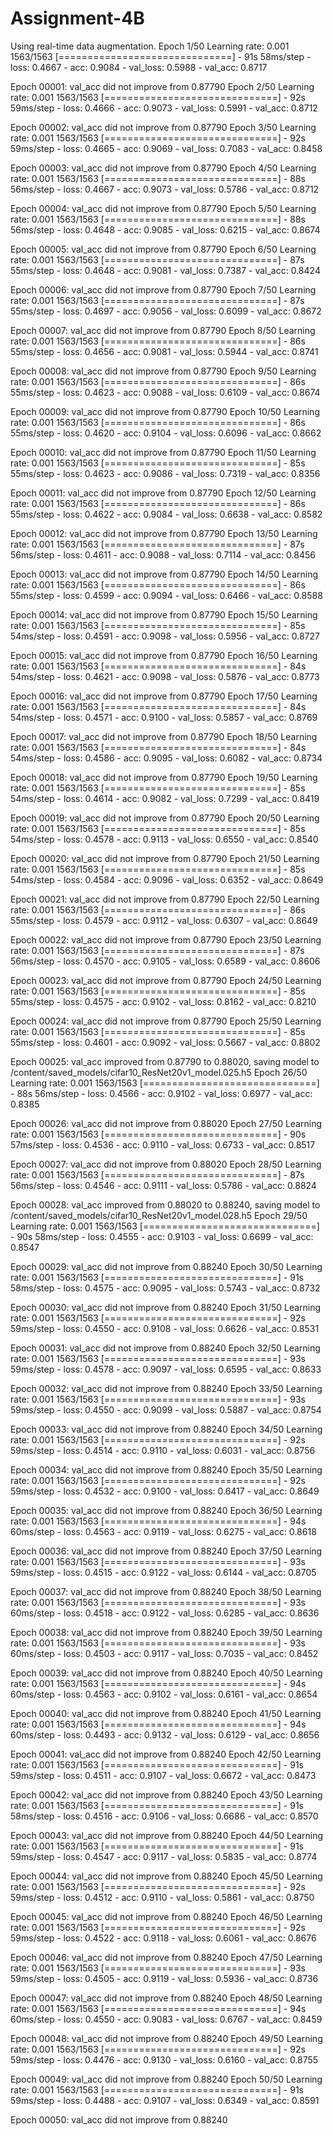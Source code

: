 # Assignment-4B
Using real-time data augmentation.
Epoch 1/50
Learning rate:  0.001
1563/1563 [==============================] - 91s 58ms/step - loss: 0.4667 - acc: 0.9084 - val_loss: 0.5988 - val_acc: 0.8717

Epoch 00001: val_acc did not improve from 0.87790
Epoch 2/50
Learning rate:  0.001
1563/1563 [==============================] - 92s 59ms/step - loss: 0.4666 - acc: 0.9073 - val_loss: 0.5991 - val_acc: 0.8712

Epoch 00002: val_acc did not improve from 0.87790
Epoch 3/50
Learning rate:  0.001
1563/1563 [==============================] - 92s 59ms/step - loss: 0.4665 - acc: 0.9069 - val_loss: 0.7083 - val_acc: 0.8458

Epoch 00003: val_acc did not improve from 0.87790
Epoch 4/50
Learning rate:  0.001
1563/1563 [==============================] - 88s 56ms/step - loss: 0.4667 - acc: 0.9073 - val_loss: 0.5786 - val_acc: 0.8712

Epoch 00004: val_acc did not improve from 0.87790
Epoch 5/50
Learning rate:  0.001
1563/1563 [==============================] - 88s 56ms/step - loss: 0.4648 - acc: 0.9085 - val_loss: 0.6215 - val_acc: 0.8674

Epoch 00005: val_acc did not improve from 0.87790
Epoch 6/50
Learning rate:  0.001
1563/1563 [==============================] - 87s 55ms/step - loss: 0.4648 - acc: 0.9081 - val_loss: 0.7387 - val_acc: 0.8424

Epoch 00006: val_acc did not improve from 0.87790
Epoch 7/50
Learning rate:  0.001
1563/1563 [==============================] - 87s 55ms/step - loss: 0.4697 - acc: 0.9056 - val_loss: 0.6099 - val_acc: 0.8672

Epoch 00007: val_acc did not improve from 0.87790
Epoch 8/50
Learning rate:  0.001
1563/1563 [==============================] - 86s 55ms/step - loss: 0.4656 - acc: 0.9081 - val_loss: 0.5944 - val_acc: 0.8741

Epoch 00008: val_acc did not improve from 0.87790
Epoch 9/50
Learning rate:  0.001
1563/1563 [==============================] - 86s 55ms/step - loss: 0.4623 - acc: 0.9088 - val_loss: 0.6109 - val_acc: 0.8674

Epoch 00009: val_acc did not improve from 0.87790
Epoch 10/50
Learning rate:  0.001
1563/1563 [==============================] - 86s 55ms/step - loss: 0.4620 - acc: 0.9104 - val_loss: 0.6096 - val_acc: 0.8662

Epoch 00010: val_acc did not improve from 0.87790
Epoch 11/50
Learning rate:  0.001
1563/1563 [==============================] - 85s 55ms/step - loss: 0.4623 - acc: 0.9086 - val_loss: 0.7319 - val_acc: 0.8356

Epoch 00011: val_acc did not improve from 0.87790
Epoch 12/50
Learning rate:  0.001
1563/1563 [==============================] - 86s 55ms/step - loss: 0.4622 - acc: 0.9084 - val_loss: 0.6638 - val_acc: 0.8582

Epoch 00012: val_acc did not improve from 0.87790
Epoch 13/50
Learning rate:  0.001
1563/1563 [==============================] - 87s 56ms/step - loss: 0.4611 - acc: 0.9088 - val_loss: 0.7114 - val_acc: 0.8456

Epoch 00013: val_acc did not improve from 0.87790
Epoch 14/50
Learning rate:  0.001
1563/1563 [==============================] - 86s 55ms/step - loss: 0.4599 - acc: 0.9094 - val_loss: 0.6466 - val_acc: 0.8588

Epoch 00014: val_acc did not improve from 0.87790
Epoch 15/50
Learning rate:  0.001
1563/1563 [==============================] - 85s 54ms/step - loss: 0.4591 - acc: 0.9098 - val_loss: 0.5956 - val_acc: 0.8727

Epoch 00015: val_acc did not improve from 0.87790
Epoch 16/50
Learning rate:  0.001
1563/1563 [==============================] - 84s 54ms/step - loss: 0.4621 - acc: 0.9098 - val_loss: 0.5876 - val_acc: 0.8773

Epoch 00016: val_acc did not improve from 0.87790
Epoch 17/50
Learning rate:  0.001
1563/1563 [==============================] - 84s 54ms/step - loss: 0.4571 - acc: 0.9100 - val_loss: 0.5857 - val_acc: 0.8769

Epoch 00017: val_acc did not improve from 0.87790
Epoch 18/50
Learning rate:  0.001
1563/1563 [==============================] - 84s 54ms/step - loss: 0.4586 - acc: 0.9095 - val_loss: 0.6082 - val_acc: 0.8734

Epoch 00018: val_acc did not improve from 0.87790
Epoch 19/50
Learning rate:  0.001
1563/1563 [==============================] - 85s 54ms/step - loss: 0.4614 - acc: 0.9082 - val_loss: 0.7299 - val_acc: 0.8419

Epoch 00019: val_acc did not improve from 0.87790
Epoch 20/50
Learning rate:  0.001
1563/1563 [==============================] - 85s 54ms/step - loss: 0.4578 - acc: 0.9113 - val_loss: 0.6550 - val_acc: 0.8540

Epoch 00020: val_acc did not improve from 0.87790
Epoch 21/50
Learning rate:  0.001
1563/1563 [==============================] - 85s 54ms/step - loss: 0.4584 - acc: 0.9096 - val_loss: 0.6352 - val_acc: 0.8649

Epoch 00021: val_acc did not improve from 0.87790
Epoch 22/50
Learning rate:  0.001
1563/1563 [==============================] - 86s 55ms/step - loss: 0.4579 - acc: 0.9112 - val_loss: 0.6307 - val_acc: 0.8649

Epoch 00022: val_acc did not improve from 0.87790
Epoch 23/50
Learning rate:  0.001
1563/1563 [==============================] - 87s 56ms/step - loss: 0.4570 - acc: 0.9105 - val_loss: 0.6589 - val_acc: 0.8606

Epoch 00023: val_acc did not improve from 0.87790
Epoch 24/50
Learning rate:  0.001
1563/1563 [==============================] - 85s 55ms/step - loss: 0.4575 - acc: 0.9102 - val_loss: 0.8162 - val_acc: 0.8210

Epoch 00024: val_acc did not improve from 0.87790
Epoch 25/50
Learning rate:  0.001
1563/1563 [==============================] - 85s 55ms/step - loss: 0.4601 - acc: 0.9092 - val_loss: 0.5667 - val_acc: 0.8802

Epoch 00025: val_acc improved from 0.87790 to 0.88020, saving model to /content/saved_models/cifar10_ResNet20v1_model.025.h5
Epoch 26/50
Learning rate:  0.001
1563/1563 [==============================] - 88s 56ms/step - loss: 0.4566 - acc: 0.9102 - val_loss: 0.6977 - val_acc: 0.8385

Epoch 00026: val_acc did not improve from 0.88020
Epoch 27/50
Learning rate:  0.001
1563/1563 [==============================] - 90s 57ms/step - loss: 0.4536 - acc: 0.9110 - val_loss: 0.6733 - val_acc: 0.8517

Epoch 00027: val_acc did not improve from 0.88020
Epoch 28/50
Learning rate:  0.001
1563/1563 [==============================] - 87s 56ms/step - loss: 0.4546 - acc: 0.9111 - val_loss: 0.5786 - val_acc: 0.8824

Epoch 00028: val_acc improved from 0.88020 to 0.88240, saving model to /content/saved_models/cifar10_ResNet20v1_model.028.h5
Epoch 29/50
Learning rate:  0.001
1563/1563 [==============================] - 90s 58ms/step - loss: 0.4555 - acc: 0.9103 - val_loss: 0.6699 - val_acc: 0.8547

Epoch 00029: val_acc did not improve from 0.88240
Epoch 30/50
Learning rate:  0.001
1563/1563 [==============================] - 91s 58ms/step - loss: 0.4575 - acc: 0.9095 - val_loss: 0.5743 - val_acc: 0.8732

Epoch 00030: val_acc did not improve from 0.88240
Epoch 31/50
Learning rate:  0.001
1563/1563 [==============================] - 92s 59ms/step - loss: 0.4550 - acc: 0.9108 - val_loss: 0.6626 - val_acc: 0.8531

Epoch 00031: val_acc did not improve from 0.88240
Epoch 32/50
Learning rate:  0.001
1563/1563 [==============================] - 93s 59ms/step - loss: 0.4578 - acc: 0.9097 - val_loss: 0.6595 - val_acc: 0.8633

Epoch 00032: val_acc did not improve from 0.88240
Epoch 33/50
Learning rate:  0.001
1563/1563 [==============================] - 93s 59ms/step - loss: 0.4550 - acc: 0.9099 - val_loss: 0.5887 - val_acc: 0.8754

Epoch 00033: val_acc did not improve from 0.88240
Epoch 34/50
Learning rate:  0.001
1563/1563 [==============================] - 92s 59ms/step - loss: 0.4514 - acc: 0.9110 - val_loss: 0.6031 - val_acc: 0.8756

Epoch 00034: val_acc did not improve from 0.88240
Epoch 35/50
Learning rate:  0.001
1563/1563 [==============================] - 92s 59ms/step - loss: 0.4532 - acc: 0.9100 - val_loss: 0.6417 - val_acc: 0.8649

Epoch 00035: val_acc did not improve from 0.88240
Epoch 36/50
Learning rate:  0.001
1563/1563 [==============================] - 94s 60ms/step - loss: 0.4563 - acc: 0.9119 - val_loss: 0.6275 - val_acc: 0.8618

Epoch 00036: val_acc did not improve from 0.88240
Epoch 37/50
Learning rate:  0.001
1563/1563 [==============================] - 93s 59ms/step - loss: 0.4515 - acc: 0.9122 - val_loss: 0.6144 - val_acc: 0.8705

Epoch 00037: val_acc did not improve from 0.88240
Epoch 38/50
Learning rate:  0.001
1563/1563 [==============================] - 93s 60ms/step - loss: 0.4518 - acc: 0.9122 - val_loss: 0.6285 - val_acc: 0.8636

Epoch 00038: val_acc did not improve from 0.88240
Epoch 39/50
Learning rate:  0.001
1563/1563 [==============================] - 93s 60ms/step - loss: 0.4503 - acc: 0.9117 - val_loss: 0.7035 - val_acc: 0.8452

Epoch 00039: val_acc did not improve from 0.88240
Epoch 40/50
Learning rate:  0.001
1563/1563 [==============================] - 94s 60ms/step - loss: 0.4563 - acc: 0.9102 - val_loss: 0.6161 - val_acc: 0.8654

Epoch 00040: val_acc did not improve from 0.88240
Epoch 41/50
Learning rate:  0.001
1563/1563 [==============================] - 94s 60ms/step - loss: 0.4493 - acc: 0.9132 - val_loss: 0.6129 - val_acc: 0.8656

Epoch 00041: val_acc did not improve from 0.88240
Epoch 42/50
Learning rate:  0.001
1563/1563 [==============================] - 91s 59ms/step - loss: 0.4511 - acc: 0.9107 - val_loss: 0.6672 - val_acc: 0.8473

Epoch 00042: val_acc did not improve from 0.88240
Epoch 43/50
Learning rate:  0.001
1563/1563 [==============================] - 91s 58ms/step - loss: 0.4516 - acc: 0.9106 - val_loss: 0.6686 - val_acc: 0.8570

Epoch 00043: val_acc did not improve from 0.88240
Epoch 44/50
Learning rate:  0.001
1563/1563 [==============================] - 91s 59ms/step - loss: 0.4547 - acc: 0.9117 - val_loss: 0.5835 - val_acc: 0.8774

Epoch 00044: val_acc did not improve from 0.88240
Epoch 45/50
Learning rate:  0.001
1563/1563 [==============================] - 92s 59ms/step - loss: 0.4512 - acc: 0.9110 - val_loss: 0.5861 - val_acc: 0.8750

Epoch 00045: val_acc did not improve from 0.88240
Epoch 46/50
Learning rate:  0.001
1563/1563 [==============================] - 92s 59ms/step - loss: 0.4522 - acc: 0.9118 - val_loss: 0.6061 - val_acc: 0.8676

Epoch 00046: val_acc did not improve from 0.88240
Epoch 47/50
Learning rate:  0.001
1563/1563 [==============================] - 93s 59ms/step - loss: 0.4505 - acc: 0.9119 - val_loss: 0.5936 - val_acc: 0.8736

Epoch 00047: val_acc did not improve from 0.88240
Epoch 48/50
Learning rate:  0.001
1563/1563 [==============================] - 94s 60ms/step - loss: 0.4550 - acc: 0.9083 - val_loss: 0.6767 - val_acc: 0.8459

Epoch 00048: val_acc did not improve from 0.88240
Epoch 49/50
Learning rate:  0.001
1563/1563 [==============================] - 92s 59ms/step - loss: 0.4476 - acc: 0.9130 - val_loss: 0.6160 - val_acc: 0.8755

Epoch 00049: val_acc did not improve from 0.88240
Epoch 50/50
Learning rate:  0.001
1563/1563 [==============================] - 91s 59ms/step - loss: 0.4488 - acc: 0.9107 - val_loss: 0.6349 - val_acc: 0.8591

Epoch 00050: val_acc did not improve from 0.88240
